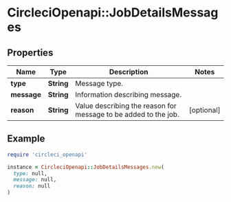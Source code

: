 # CircleciOpenapi::JobDetailsMessages

## Properties

| Name | Type | Description | Notes |
| ---- | ---- | ----------- | ----- |
| **type** | **String** | Message type. |  |
| **message** | **String** | Information describing message. |  |
| **reason** | **String** | Value describing the reason for message to be added to the job. | [optional] |

## Example

```ruby
require 'circleci_openapi'

instance = CircleciOpenapi::JobDetailsMessages.new(
  type: null,
  message: null,
  reason: null
)
```

